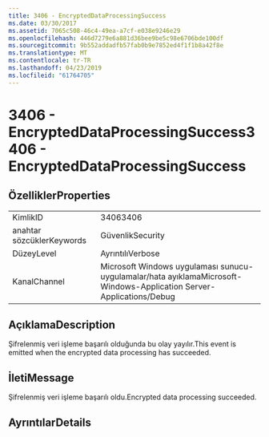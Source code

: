 ```yaml
---
title: 3406 - EncryptedDataProcessingSuccess
ms.date: 03/30/2017
ms.assetid: 7065c508-46c4-49ea-a7cf-e038e9246e29
ms.openlocfilehash: 446d7279e6a881d36bee9be5c98e6706bde100df
ms.sourcegitcommit: 9b552addadfb57fab0b9e7852ed4f1f1b8a42f8e
ms.translationtype: MT
ms.contentlocale: tr-TR
ms.lasthandoff: 04/23/2019
ms.locfileid: "61764705"
---
```

# <a name="3406---encrypteddataprocessingsuccess"></a><span data-ttu-id="e2a0d-102">3406 - EncryptedDataProcessingSuccess</span><span class="sxs-lookup"><span data-stu-id="e2a0d-102">3406 - EncryptedDataProcessingSuccess</span></span>
## <a name="properties"></a><span data-ttu-id="e2a0d-103">Özellikler</span><span class="sxs-lookup"><span data-stu-id="e2a0d-103">Properties</span></span>  
  
|||  
|-|-|  
|<span data-ttu-id="e2a0d-104">Kimlik</span><span class="sxs-lookup"><span data-stu-id="e2a0d-104">ID</span></span>|<span data-ttu-id="e2a0d-105">3406</span><span class="sxs-lookup"><span data-stu-id="e2a0d-105">3406</span></span>|  
|<span data-ttu-id="e2a0d-106">anahtar sözcükler</span><span class="sxs-lookup"><span data-stu-id="e2a0d-106">Keywords</span></span>|<span data-ttu-id="e2a0d-107">Güvenlik</span><span class="sxs-lookup"><span data-stu-id="e2a0d-107">Security</span></span>|  
|<span data-ttu-id="e2a0d-108">Düzey</span><span class="sxs-lookup"><span data-stu-id="e2a0d-108">Level</span></span>|<span data-ttu-id="e2a0d-109">Ayrıntılı</span><span class="sxs-lookup"><span data-stu-id="e2a0d-109">Verbose</span></span>|  
|<span data-ttu-id="e2a0d-110">Kanal</span><span class="sxs-lookup"><span data-stu-id="e2a0d-110">Channel</span></span>|<span data-ttu-id="e2a0d-111">Microsoft Windows uygulaması sunucu-uygulamalar/hata ayıklama</span><span class="sxs-lookup"><span data-stu-id="e2a0d-111">Microsoft-Windows-Application Server-Applications/Debug</span></span>|  
  
## <a name="description"></a><span data-ttu-id="e2a0d-112">Açıklama</span><span class="sxs-lookup"><span data-stu-id="e2a0d-112">Description</span></span>  
 <span data-ttu-id="e2a0d-113">Şifrelenmiş veri işleme başarılı olduğunda bu olay yayılır.</span><span class="sxs-lookup"><span data-stu-id="e2a0d-113">This event is emitted when the encrypted data processing has succeeded.</span></span>  
  
## <a name="message"></a><span data-ttu-id="e2a0d-114">İleti</span><span class="sxs-lookup"><span data-stu-id="e2a0d-114">Message</span></span>  
 <span data-ttu-id="e2a0d-115">Şifrelenmiş veri işleme başarılı oldu.</span><span class="sxs-lookup"><span data-stu-id="e2a0d-115">Encrypted data processing succeeded.</span></span>  
  
## <a name="details"></a><span data-ttu-id="e2a0d-116">Ayrıntılar</span><span class="sxs-lookup"><span data-stu-id="e2a0d-116">Details</span></span>
